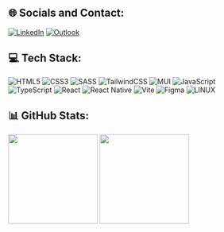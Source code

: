 


## 🌐 Socials and Contact:
[![LinkedIn](https://img.shields.io/badge/LinkedIn-%230077B5.svg?logo=linkedin&logoColor=white)](https://linkedin.com/in/lucassbrito1)
[![Outlook](https://img.shields.io/badge/Microsoft_Outlook-0078D4?logo=microsoft-outlook&logoColor=white)](mailto:lucasbrito1@hotmail.com)

## 💻 Tech Stack:
![HTML5](https://img.shields.io/badge/html5-%23E34F26.svg?style=for-the-badge&logo=html5&logoColor=white)
![CSS3](https://img.shields.io/badge/css3-%231572B6.svg?style=for-the-badge&logo=css3&logoColor=white)
![SASS](https://img.shields.io/badge/SASS-hotpink.svg?style=for-the-badge&logo=SASS&logoColor=white)
![TailwindCSS](https://img.shields.io/badge/tailwindcss-%2338B2AC.svg?style=for-the-badge&logo=tailwind-css&logoColor=white)
![MUI](https://img.shields.io/badge/Material%20UI-007FFF?style=for-the-badge&logo=mui&logoColor=white)
![JavaScript](https://img.shields.io/badge/javascript-%23323330.svg?style=for-the-badge&logo=javascript&logoColor=%23F7DF1E)
![TypeScript](https://img.shields.io/badge/typescript-%23007ACC.svg?style=for-the-badge&logo=typescript&logoColor=white)
![React](https://img.shields.io/badge/react-%2320232a.svg?style=for-the-badge&logo=react&logoColor=%2361DAFB)
![React Native](https://img.shields.io/badge/react_native-%2320232a.svg?style=for-the-badge&logo=react&logoColor=%2361DAFB)
![Vite](https://img.shields.io/badge/Vite-B73BFE?style=for-the-badge&logo=vite&logoColor=FFD62E)
![Figma](https://img.shields.io/badge/figma-%23F24E1E.svg?style=for-the-badge&logo=figma&logoColor=white)
![LINUX](https://img.shields.io/badge/Linux-FCC624?style=for-the-badge&logo=linux&logoColor=black)


## 📊 GitHub Stats:
<img height="180em" src="https://github-readme-stats.vercel.app/api/top-langs/?username=lucasbrito1&theme=dark&hide_border=false&include_all_commits=true&count_private=true&layout=compact"></img>
<img height="180em" src="https://github-readme-stats.vercel.app/api?username=lucasbrito1&theme=dark&hide_border=false&include_all_commits=true&count_private=true"></img>
